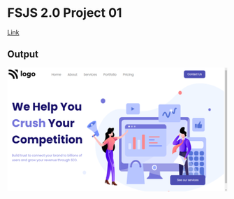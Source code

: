 # FSJS 2.0 Project 01


[Link](/FSJS%202.0%20Project%2001)

## Output


![Alter Text](/FSJS%202.0%20Project%2001/MyOutput.png)

